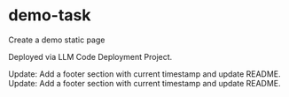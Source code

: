 # demo-task

Create a demo static page

Deployed via LLM Code Deployment Project.

Update: Add a footer section with current timestamp and update README.
Update: Add a footer section with current timestamp and update README.